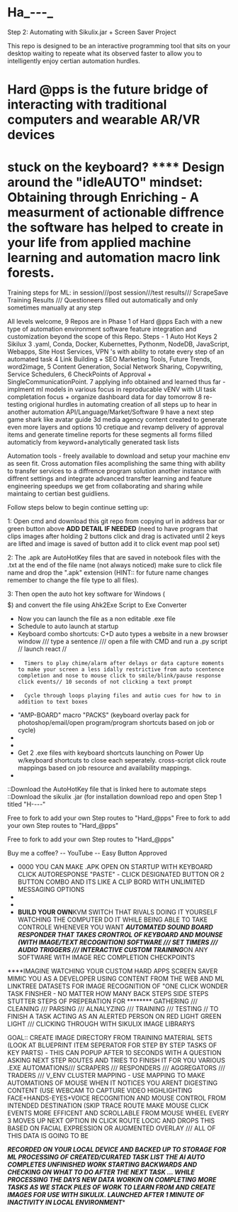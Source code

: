 # Ha_-_-_-_
Step 2: Automating with Sikulix.jar + Screen Saver Project

This repo is designed to be an interactive programming tool that sits on your desktop waiting to repeate what its observed faster to allow you to intelligently enjoy certian automation hurdles. 

# Hard @pps is the future bridge of interacting with traditional computers and wearable AR/VR devices
# stuck on the keyboard? **** Design around the "idleAUTO" mindset: Obtaining through Enriching - A measurment of actionable diffrence the software has helped to create in your life from applied machine learning and automation macro link forests.

Training steps for ML: in session///post session///test results/// ScrapeSave Training Results /// Questioneers filled out automatically and only sometimes manually at any step

All levels welcome, 9 Repos are in Phase 1 of Hard @pps 
Each with a new type of automation environment software feature integration and customization beyond the scope of this Repo.
Steps - 
1 Auto Hot Keys
2 Sikilux
3 .yaml, Conda, Docker, Kubernettes, Pythonm, NodeDB, JavaScript, Webapps, Site Host Services, VPN 's with ability to rotate every step of an automated task
4 Link Building + SEO Marketing Tools, Future Trends, word2image, 
5 Content Generation, Social Network Sharing, Copywriting, Service Schedulers, 
6 CheckPoints of Approval + SingleCommunicationPoint. 
7 applying info obtained and learned thus far - implment ml models in various focus in reproducable vENV with UI task completation focus + organize dashboard data for day tomorrow 
8 re-testing origional hurdles in automating creation of all steps up to hear in another automation API/Language/Market/Software
9 have a next step game shark like avatar guide 3d media agency content created to generate even more layers and options 
10 cretique and revamp delivery of approval items and generate timeline reports for these segments all forms filled automaticly from keyword+analytically generated task lists 

Automation tools - freely available to download and setup your machine env as seen fit. Cross automation files acomplishing the same thing with ability to transfer services to a diffrence program solution another instance with diffrent settings and integrate advanced transfter learning and feature engineering speedups we get from collaborating and sharing while maintaing to certian best guidliens.


Follow steps below to begin continue setting up:


1: Open cmd and download this git repo from copying url in address bar or green button above 
****ADD DETAIL IF NEEDED**** (need to have program that clips images after holding 2 buttons click and drag is activated until 2 keys are lifted and image is saved of button add it to click event map pool set)

2: The .apk are AutoHotKey files that are saved in notebook files with the .txt at the end of the file name (not always noticed) make sure to click file name and drop the ".apk" extension  (HINT:: for future name changes remember to change the file type to all files).

3: Then open the auto hot key software for Windows ($$$$$) and convert the file using Ahk2Exe Script to Exe Converter
- Now you can launch the file as a non editable .exe file
- Schedule to auto launch at startup
- Keyboard combo shortcuts: C+D auto types a website in a new browser window /// type a sentence /// open a file with CMD and run a .py script // launch react //
-       Timers to play chime/alarm after delays or data capture moments to make your screen a less idally restrictive from auto scentence completion and nose to mouse click to smile/blink/pause response click events// 10 seconds of not clicking a text prompt
-       Cycle through loops playing files and autio cues for how to in addition to text boxes

- "AMP-BOARD" macro "PACKS" (keyboard overlay pack for photoshop/email/open program/program shortcuts based on job or cycle)
-
-
-  Get 2 .exe files with keyboard shortcuts launching on Power Up w/keyboard shortcuts to close each seperately.  cross-script click route mappings based on job resource and availability mappings.
- 
::Download the AutoHotKey file that is linked here to automate steps
::Download the sikulix .jar (for installation download repo and open Step 1 titled "H-_-_-_-_"



Free to fork to add your own Step routes to "Hard_@pps" 
Free to fork to add your own Step routes to "Hard_@pps" 


Free to fork to add your own Step routes to "Hard_@pps" 

Buy me a coffee? -- YouTube -- Easy Button Approved 


-   0000 YOU CAN MAKE .APK OPEN ON STARTUP WITH KEYBOARD CLICK AUTORESPONSE "PASTE" - CLICK DESIGNATED BUTTON OR 2 BUTTON COMBO AND ITS LIKE A CLIP BORD WITH UNLIMITED MESSAGING OPTIONS
-
-
-
   ****BUILD YOUR OWN****KVM SWITCH THAT RIVALS DOING IT YOURSELF WATCHING THE COMPUTER DO IT WHILE BEING ABLE TO TAKE CONTROLE WHENEVER YOU WANT
***AUTOMATED SOUND BOARD RESPONDER THAT TAKES CRONTROL OF KEYBOARD AND MOUNSE (WITH IMAGE/TEXT RECOGNITION) SOFTWARE /// SET TIMERS /// AUDIO TRIGGERS /// INTERACTIVE CUSTOM TRAINING***ON ANY SOFTWARE WITH IMAGE REC COMPLETION CHECKPOINTS

****IMAGINE WATCHING YOUR CUSTOM HARD APPS SCREEN SAVER MIMIC YOU AS A DEVELOPER USING CONTENT FROM THE WEB AND ML LINKTREE DATASETS FOR IMAGE RECOGNITION OF "ONE CLICK WONDER TASK FINSHER - NO MATTER HOW MANY BACK STEPS SIDE STEPS STUTTER STEPS OF PREPERATION FOR ******** GATHERING /// CLEANING /// PARSING /// ALNALYZING /// TRAINING /// TESTING // TO FINISH A TASK ACTING AS AN ALERTED PERSON ON RED LIGHT GREEN LIGHT /// CLICKING THROUGH WITH SIKULIX IMAGE LIBRARYS 

GOAL:: CREATE IMAGE DIRECTORY FROM TRAINING MATERIAL SETS (LOOK AT BLUEPRINT ITEM SEPERATOR FOR STEP BY STEP TASKS OF KEY PARTS) - THIS CAN POPUP AFTER 10 SECONDS WITH A QUESTION ASKING NEXT STEP ROUTES AND TRIES TO FINISH IT FOR YOU
VARIOUS .EXE AUTOMATIONS/// SCRAPERS /// RESPONDERS /// AGGREGATORS /// TRADERS /// V_ENV CLUSTER MAPPING - USE MAPPING TO MAKE AUTOMATIONS OF MOUSE WHEN IT NOTICES YOU ARENT DIGESTING CONTENT (USE WEBCAM TO CAPTURE VIDEO HIGHLIGHTING FACE+HANDS-EYES+VOICE RECOGNITION AND MOUSE CONTROL FROM INTENDED DESTINATION (SKIP TRACE ROUTE MAKE MOUSE CLICK EVENTS MORE EFFICENT AND SCROLLABLE FROM MOUSE WHEEL EVERY 3 MOVES UP NEXT OPTION IN CLICK ROUTE LOCIC AND DROPS THIS BASED ON FACIAL EXPRESSION OR AUGMENTED OVERLAY /// ALL OF THIS DATA IS GOING TO BE 

***RECORDED ON YOUR LOCAL DEVICE AND BACKED UP TO STORAGE FOR ML PROCESSING OF CREATED/CURATED TASK LIST THE AI AUTO COMPLETES UNFINISHED WORK STARTING BACKWARDS AND CHECKING ON WHAT TO DO AFTER THE NEXT TASK ... WHILE PROCESSING THE DAYS NEW DATA WORKIN ON COMPLETING MORE TASKS AS WE STACK PILES OF WORK TO LEARN FROM AND CREATE IMAGES FOR USE WITH SIKULIX. LAUNCHED AFTER 1 MINUTE OF INACTIVITY IN LOCAL ENVIRONMENT**** 


